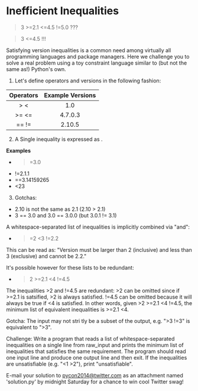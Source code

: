# Inefficient Inequalities #

>3 >=2.1 <=4.5 !=5.0 ???

>3 <=4.5 !!!

Satisfying version inequalities is a common need among virtually all
programming languages and package managers. Here we challenge you to solve a
real problem using a toy constraint language similar to (but not the same as!)
Python's own.

1) Let's define operators and versions in the following fashion:

| Operators | Example Versions |
|:---------:|:----------------:|
| >  <      | 1.0              |
| >= <=     | 4.7.0.3          |
| == !=     | 2.10.5           |

2) A Single inequality is expressed as <operator><value>.

__Examples__

*  >=3.0
*  !=2.1.1
*  ==3.14159265
*  <23

3) Gotchas:

*  2.10 is not the same as 2.1 (2.10 > 2.1)
*  3 == 3.0 and 3.0 == 3.0.0 (but 3.0.1 != 3.1)

A whitespace-separated list of inequalities is implicitly combined via "and":

*  >=2 <3 !=2.2

This can be read as: "Version must be larger than 2 (inclusive) and less than 3
(exclusive) and cannot be 2.2."

It's possible however for these lists to be redundant:

*  >2 >=2.1 <4 !=4.5

The inequalities >2 and !=4.5 are redundant: >2 can be omitted since if >=2.1
is satsified,  >2 is always satisfied. !=4.5 can be omitted because it will
always be true if <4 is satisfied. In other words, given >2 >=2.1 <4 !=4.5, the
minimum list of equivalent inequalities is >=2.1 <4.

Gotcha: The input may not stri tly be a subset of the output, e.g. ">3 !=3" is
equivalent to ">3".

Challenge: Write a program that reads a list of whitespace-separated
inequalities on a single line from raw_input and prints the minimum list of
inequalities that satisfies the same requirement. The program should read one
input line and produce one output line and then exit. If the inequalities are
unsatisfiable (e.g. "<1 >2"), print "unsatisfiable".

E-mail your solution to [pycon2014@twitter.com](mailto:pycon2014@twitter.com)
as an attachment named 'solution.py' by midnight Saturday for a chance to win
cool Twitter swag!
